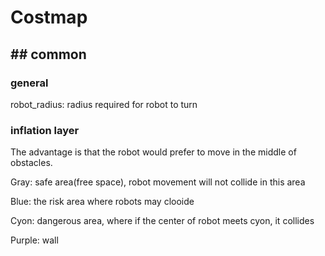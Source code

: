 
# Costmap
## ## common
### general
robot_radius: radius required for robot to turn
### inflation layer
The advantage is that the robot would prefer to move in the middle of obstacles.

Gray: safe area(free space), robot movement will not collide in this area

Blue: the risk area where robots may clooide

Cyon: dangerous area, where if the center of robot meets cyon, it collides

Purple: wall
